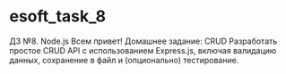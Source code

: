 # esoft_task_8
ДЗ №8. Node.js  Всем привет!   Домашнее задание: CRUD  Разработать простое CRUD API с использованием Express.js, включая валидацию данных, сохранение в файл и (опционально) тестирование.
